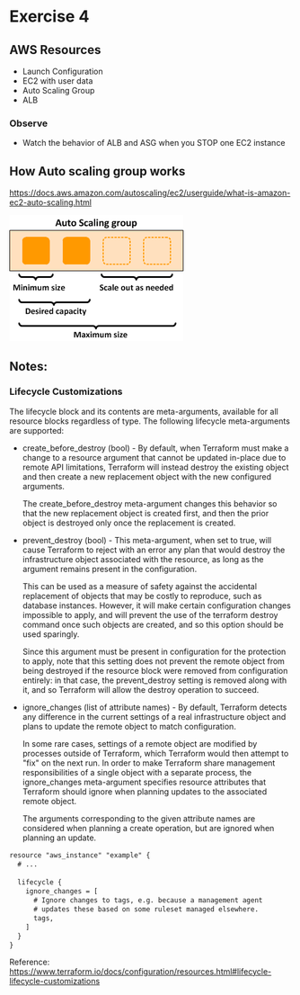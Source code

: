 # Exercise 4

## AWS Resources
- Launch Configuration
- EC2 with user data
- Auto Scaling Group
- ALB

### Observe
- Watch the behavior of ALB and ASG when you STOP one EC2 instance


## How Auto scaling group works 
https://docs.aws.amazon.com/autoscaling/ec2/userguide/what-is-amazon-ec2-auto-scaling.html

![asg](as-basic-diagram.png)

## Notes:
### Lifecycle Customizations
The lifecycle block and its contents are meta-arguments, available for all resource blocks regardless of type. The following lifecycle meta-arguments are supported:
- create_before_destroy (bool) - By default, when Terraform must make a change to a resource argument that cannot be updated in-place due to remote API limitations, Terraform will instead destroy the existing object and then create a new replacement object with the new configured arguments.
  
  The create_before_destroy meta-argument changes this behavior so that the new replacement object is created first, and then the prior object is destroyed only once the replacement is created.
  
- prevent_destroy (bool) - This meta-argument, when set to true, will cause Terraform to reject with an error any plan that would destroy the infrastructure object associated with the resource, as long as the argument remains present in the configuration.
  
  This can be used as a measure of safety against the accidental replacement of objects that may be costly to reproduce, such as database instances. However, it will make certain configuration changes impossible to apply, and will prevent the use of the terraform destroy command once such objects are created, and so this option should be used sparingly.
  
  Since this argument must be present in configuration for the protection to apply, note that this setting does not prevent the remote object from being destroyed if the resource block were removed from configuration entirely: in that case, the prevent_destroy setting is removed along with it, and so Terraform will allow the destroy operation to succeed.
  
- ignore_changes (list of attribute names) - By default, Terraform detects any difference in the current settings of a real infrastructure object and plans to update the remote object to match configuration.
  
  In some rare cases, settings of a remote object are modified by processes outside of Terraform, which Terraform would then attempt to "fix" on the next run. In order to make Terraform share management responsibilities of a single object with a separate process, the ignore_changes meta-argument specifies resource attributes that Terraform should ignore when planning updates to the associated remote object.
  
  The arguments corresponding to the given attribute names are considered when planning a create operation, but are ignored when planning an update.

```hcl-terraform
resource "aws_instance" "example" {
  # ...

  lifecycle {
    ignore_changes = [
      # Ignore changes to tags, e.g. because a management agent
      # updates these based on some ruleset managed elsewhere.
      tags,
    ]
  }
}
```      
Reference: https://www.terraform.io/docs/configuration/resources.html#lifecycle-lifecycle-customizations


